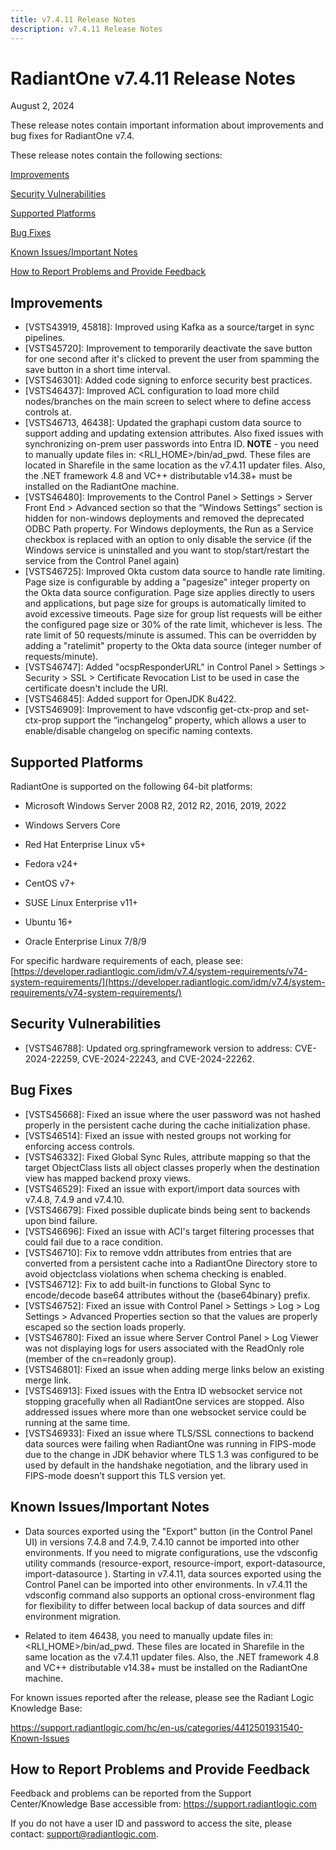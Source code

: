```yaml
---
title: v7.4.11 Release Notes
description: v7.4.11 Release Notes
---
```


# RadiantOne v7.4.11 Release Notes

August 2, 2024

These release notes contain important information about improvements and bug fixes for RadiantOne v7.4.

These release notes contain the following sections:

[Improvements](#improvements)

[Security Vulnerabilities](#security-vulnerabilities)

[Supported Platforms](#supported-platforms)

[Bug Fixes](#bug-fixes)

[Known Issues/Important Notes](#known-issuesimportant-notes)

[How to Report Problems and Provide Feedback](#how-to-report-problems-and-provide-feedback)


## Improvements

-	[VSTS43919, 45818]: Improved using Kafka as a source/target in sync pipelines. 
-	[VSTS45720]: Improvement to temporarily deactivate the save button for one second after it's clicked to prevent the user from spamming the save button in a short time interval. 
-	[VSTS46301]: Added code signing to enforce security best practices. 
-	[VSTS46437]: Improved ACL configuration to load more child nodes/branches on the main screen to select where to define access controls at. 
-	[VSTS46713, 46438]: Updated the graphapi custom data source to support adding and updating extension attributes. Also fixed issues with synchronizing on-prem user passwords into Entra ID. **NOTE** - you need to manually update files in: <RLI_HOME>/bin/ad_pwd. These files are located in Sharefile in the same location as the v7.4.11 updater files. Also, the .NET framework 4.8 and VC++ distributable v14.38+ must be installed on the RadiantOne machine.   
-	[VSTS46480]: Improvements to the Control Panel > Settings > Server Front End > Advanced section so that the “Windows Settings” section is hidden for non-windows deployments and removed the deprecated ODBC Path property. For Windows deployments, the Run as a Service checkbox is replaced with an option to only disable the service (if the Windows service is uninstalled and you want to stop/start/restart the service from the Control Panel again) 
-	[VSTS46725]: Improved Okta custom data source to handle rate limiting. Page size is configurable by adding a "pagesize" integer property on the Okta data source configuration.  Page size applies directly to users and applications, but page size for groups is automatically limited to avoid excessive timeouts.  Page size for group list requests will be either the configured page size or 30% of the rate limit, whichever is less. The rate limit of 50 requests/minute is assumed. This can be overridden by adding a "ratelimit" property to the Okta data source (integer number of requests/minute). 
-	[VSTS46747]: Added "ocspResponderURL" in Control Panel > Settings > Security > SSL > Certificate Revocation List to be used in case the certificate doesn't include the URI. 
-	[VSTS46845]:  Added support for OpenJDK 8u422. 
-	[VSTS46909]: Improvement to have vdsconfig get-ctx-prop and set-ctx-prop support the “inchangelog” property, which allows a user to enable/disable changelog on specific naming contexts. 

## Supported Platforms

RadiantOne is supported on the following 64-bit platforms:

-	Microsoft Windows Server 2008 R2, 2012 R2, 2016, 2019, 2022

-	Windows Servers Core

-	Red Hat Enterprise Linux v5+

-	Fedora v24+

-	CentOS v7+

-	SUSE Linux Enterprise v11+

-	Ubuntu 16+

-	Oracle Enterprise Linux 7/8/9

For specific hardware requirements of each, please see: [https://developer.radiantlogic.com/idm/v7.4/system-requirements/v74-system-requirements/](https://developer.radiantlogic.com/idm/v7.4/system-requirements/v74-system-requirements/)

## Security Vulnerabilities

-	[VSTS46788]: Updated org.springframework version to address: CVE-2024-22259, CVE-2024-22243, and CVE-2024-22262.  

## Bug Fixes

-	[VSTS45668]: Fixed an issue where the user password was not hashed properly in the persistent cache during the cache initialization phase. 
-	[VSTS46514]: Fixed an issue with nested groups not working for enforcing access controls. 
-	[VSTS46332]: Fixed Global Sync Rules, attribute mapping so that the target ObjectClass lists all object classes properly when the destination view has mapped backend proxy views. 
-	[VSTS46529]: Fixed an issue with export/import data sources with v7.4.8, 7.4.9 and v7.4.10. 
-	[VSTS46679]: Fixed possible duplicate binds being sent to backends upon bind failure. 
-	[VSTS46696]: Fixed an issue with ACI's target filtering processes that could fail due to a race condition. 
-	[VSTS46710]: Fix to remove vddn attributes from entries that are converted from a persistent cache into a RadiantOne Directory store to avoid objectclass violations when schema checking is enabled. 
-	[VSTS46712]: Fix to add built-in functions to Global Sync to encode/decode base64 attributes without the {base64binary} prefix. 
-	[VSTS46752]: Fixed an issue with Control Panel > Settings > Log > Log Settings > Advanced Properties section so that the values are properly escaped so the section loads properly. 
-	[VSTS46780]: Fixed an issue where Server Control Panel > Log Viewer was not displaying logs for users associated with the ReadOnly role (member of the cn=readonly group). 
-	[VSTS46801]: Fixed an issue when adding merge links below an existing merge link. 
-	[VSTS46913]: Fixed issues with the Entra ID websocket service not stopping gracefully when all RadiantOne services are stopped. Also addressed issues where more than one websocket service could be running at the same time. 
-	[VSTS46933]: Fixed an issue where TLS/SSL connections to backend data sources were failing when RadiantOne was running in FIPS-mode due to the change in JDK behavior where TLS 1.3 was configured to be used by default in the handshake negotiation, and the library used in FIPS-mode doesn’t support this TLS version yet. 

## Known Issues/Important Notes

-	Data sources exported using the "Export" button (in the Control Panel UI) in versions 7.4.8 and 7.4.9, 7.4.10 cannot be imported into other environments. If you need to migrate configurations, use the vdsconfig utility commands (resource-export, resource-import, export-datasource, import-datasource ). Starting in v7.4.11, data sources exported using the Control Panel can be imported into other environments. In v7.4.11 the vdsconfig command also supports an optional cross-environment flag for flexibility to differ between local backup of data sources and diff environment migration. 

-	Related to item 46438, you need to manually update files in: <RLI_HOME>/bin/ad_pwd. These files are located in Sharefile in the same location as the v7.4.11 updater files. Also, the .NET framework 4.8 and VC++ distributable v14.38+ must be installed on the RadiantOne machine.   

For known issues reported after the release, please see the Radiant Logic Knowledge Base: 

https://support.radiantlogic.com/hc/en-us/categories/4412501931540-Known-Issues  

## How to Report Problems and Provide Feedback

Feedback and problems can be reported from the Support Center/Knowledge Base accessible from: https://support.radiantlogic.com 

If you do not have a user ID and password to access the site, please contact: support@radiantlogic.com.

